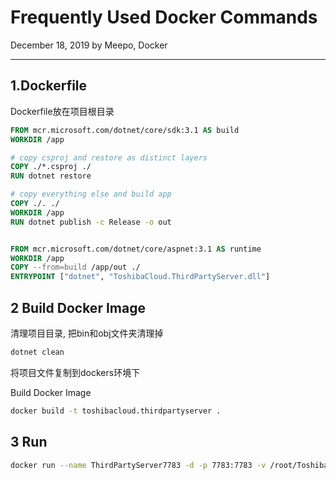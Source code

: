 # Frequently Used Docker Commands

December 18, 2019 by Meepo, Docker

---

## 1.Dockerfile

Dockerfile放在项目根目录

```Dockerfile
FROM mcr.microsoft.com/dotnet/core/sdk:3.1 AS build
WORKDIR /app

# copy csproj and restore as distinct layers
COPY ./*.csproj ./
RUN dotnet restore

# copy everything else and build app
COPY ./. ./
WORKDIR /app
RUN dotnet publish -c Release -o out


FROM mcr.microsoft.com/dotnet/core/aspnet:3.1 AS runtime
WORKDIR /app
COPY --from=build /app/out ./
ENTRYPOINT ["dotnet", "ToshibaCloud.ThirdPartyServer.dll"]
```

## 2 Build Docker Image

清理项目目录, 把bin和obj文件夹清理掉

```bash
dotnet clean
```

将项目文件复制到dockers环境下

Build Docker Image

```bash
docker build -t toshibacloud.thirdpartyserver .
```

## 3 Run

```bash
docker run --name ThirdPartyServer7783 -d -p 7783:7783 -v /root/ToshibaCloud/ToshibaCloud.ThirdPartyServer/Data:/app/Data -v /root/ToshibaCloud/ToshibaCloud.ThirdPartyServer/logs:/app/logs toshibacloud.thirdpartyserver
```
